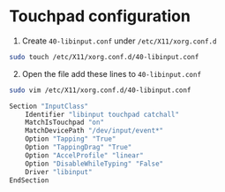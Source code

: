 # Touchpad configuration

1. Create ``` 40-libinput.conf ``` under ```/etc/X11/xorg.conf.d```
```bash
sudo touch /etc/X11/xorg.conf.d/40-libinput.conf
```
2. Open the file add these lines to ```40-libinput.conf```
```bash
sudo vim /etc/X11/xorg.conf.d/40-libinput.conf

Section "InputClass"
	Identifier "libinput touchpad catchall"
	MatchIsTouchpad "on"
	MatchDevicePath "/dev/input/event*"
	Option "Tapping" "True"
	Option "TappingDrag" "True"
	Option "AccelProfile" "linear"
	Option "DisableWhileTyping" "False"
	Driver "libinput"
EndSection
```

